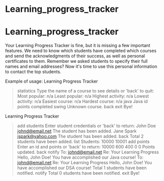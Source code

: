# Learning_progress_tracker
# Learning_progress_tracker

Your Learning Progress Tracker is fine, but it is missing a few important features. We need to know which students have completed which courses and send the acknowledgments of their success, as well as personal certificates to them. Remember we asked students to specify their full names and email addresses? Now it's time to use this personal information to contact the top students.


Example of usage:
Learning Progress Tracker
> statistics
Type the name of a course to see details or 'back' to quit:
Most popular: n/a
Least popular: n/a
Highest activity: n/a
Lowest activity: n/a
Easiest course: n/a
Hardest course: n/a
> java
Java
id	points	completed
> swing
Unknown course.
> back
> exit
Bye!

Learning Progress Tracker
> add students
Enter student credentials or 'back' to return:
> John Doe johnd@email.net
The student has been added.
> Jane Spark jspark@yahoo.com
The student has been added.
> back
Total 2 students have been added.
> list
Students:
10000
10001
> add points
Enter an id and points or 'back' to return:
> 10000 600 400 0 0
Points updated.
> back
> notify
To: johnd@email.net
Re: Your Learning Progress
Hello, John Doe! You have accomplished our Java course!
To: johnd@email.net
Re: Your Learning Progress
Hello, John Doe! You have accomplished our DSA course!
Total 1 students have been notified.
> notify
Total 0 students have been notified.
> exit
Bye!
